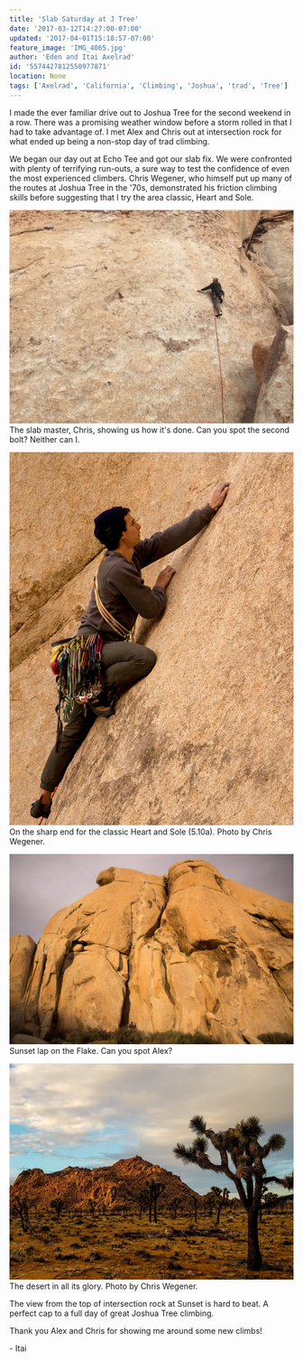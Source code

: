 ```yaml
---
title: 'Slab Saturday at J Tree'
date: '2017-03-12T14:27:00-07:00'
updated: '2017-04-01T15:18:57-07:00'
feature_image: 'IMG_4065.jpg'
author: 'Eden and Itai Axelrad'
id: '5574427812550977871'
location: None
tags: ['Axelrad', 'California', 'Climbing', 'Joshua', 'trad', 'Tree']
---
```

I made the ever familiar drive out to Joshua Tree for the second weekend in a row. There was a promising weather window before a storm rolled in that I had to take advantage of. I met Alex and Chris out at intersection rock for what ended up being a non-stop day of trad climbing.

We began our day out at Echo Tee and got our slab fix. We were confronted with plenty of terrifying run-outs, a sure way to test the confidence of even the most experienced climbers. Chris Wegener, who himself put up many of the routes at Joshua Tree in the '70s, demonstrated his friction climbing skills before suggesting that I try the area classic, Heart and Sole.

![image alt](/images/IMG_4065.jpg)The slab master, Chris, showing us how it's done. Can you spot the second bolt? Neither can I.

![image alt](/images/17211915_10155141822199096_2585577538384379766_o.jpg)On the sharp end for the classic Heart and Sole (5.10a). Photo by Chris Wegener.

![image alt](/images/17192346_10155141823424096_8955559923503349275_o.jpg)Sunset lap on the Flake. Can you spot Alex?

![image alt](/images/16819221_10155092356289096_5818588970824874555_o.jpg)The desert in all its glory. Photo by Chris Wegener.

The view from the top of intersection rock at Sunset is hard to beat. A perfect cap to a full day of great Joshua Tree climbing. 

Thank you Alex and Chris for showing me around some new climbs!

\- Itai
